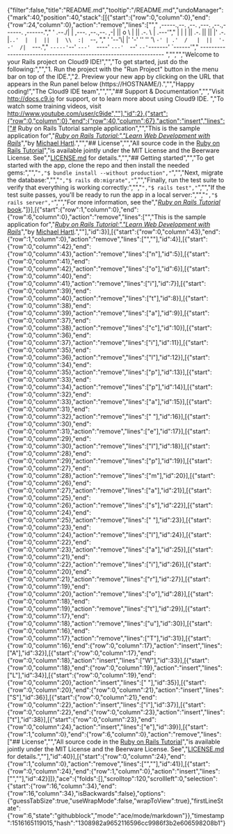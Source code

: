 {"filter":false,"title":"README.md","tooltip":"/README.md","undoManager":{"mark":40,"position":40,"stack":[[{"start":{"row":0,"column":0},"end":{"row":24,"column":0},"action":"remove","lines":["","     ,-----.,--.                  ,--. ,---.   ,--.,------.  ,------.","    '  .--./|  | ,---. ,--.,--. ,-|  || o   \\  |  ||  .-.  \\ |  .---'","    |  |    |  || .-. ||  ||  |' .-. |`..'  |  |  ||  |  \\  :|  `--, ","    '  '--'\\|  |' '-' ''  ''  '\\ `-' | .'  /   |  ||  '--'  /|  `---.","     `-----'`--' `---'  `----'  `---'  `--'    `--'`-------' `------'","    ----------------------------------------------------------------- ","","","Welcome to your Rails project on Cloud9 IDE!","","To get started, just do the following:","","1. Run the project with the \"Run Project\" button in the menu bar on top of the IDE.","2. Preview your new app by clicking on the URL that appears in the Run panel below (https://HOSTNAME/).","","Happy coding!","The Cloud9 IDE team","","","## Support & Documentation","","Visit http://docs.c9.io for support, or to learn more about using Cloud9 IDE. ","To watch some training videos, visit http://www.youtube.com/user/c9ide",""],"id":2},{"start":{"row":0,"column":0},"end":{"row":40,"column":67},"action":"insert","lines":["# Ruby on Rails Tutorial sample application","","This is the sample application for","[*Ruby on Rails Tutorial:","Learn Web Development with Rails*](http://www.railstutorial.org/)","by [Michael Hartl](http://www.michaelhartl.com/).","","## License","","All source code in the [Ruby on Rails Tutorial](http://railstutorial.org/)","is available jointly under the MIT License and the Beerware License. See","[LICENSE.md](LICENSE.md) for details.","","## Getting started","","To get started with the app, clone the repo and then install the needed gems:","","```","$ bundle install --without production","```","","Next, migrate the database:","","```","$ rails db:migrate","```","","Finally, run the test suite to verify that everything is working correctly:","","```","$ rails test","```","","If the test suite passes, you'll be ready to run the app in a local server:","","```","$ rails server","```","","For more information, see the","[*Ruby on Rails Tutorial* book](http://www.railstutorial.org/book)."]}],[{"start":{"row":1,"column":0},"end":{"row":6,"column":0},"action":"remove","lines":["","This is the sample application for","[*Ruby on Rails Tutorial:","Learn Web Development with Rails*](http://www.railstutorial.org/)","by [Michael Hartl](http://www.michaelhartl.com/).",""],"id":3}],[{"start":{"row":0,"column":43},"end":{"row":1,"column":0},"action":"remove","lines":["",""],"id":4}],[{"start":{"row":0,"column":42},"end":{"row":0,"column":43},"action":"remove","lines":["n"],"id":5}],[{"start":{"row":0,"column":41},"end":{"row":0,"column":42},"action":"remove","lines":["o"],"id":6}],[{"start":{"row":0,"column":40},"end":{"row":0,"column":41},"action":"remove","lines":["i"],"id":7}],[{"start":{"row":0,"column":39},"end":{"row":0,"column":40},"action":"remove","lines":["t"],"id":8}],[{"start":{"row":0,"column":38},"end":{"row":0,"column":39},"action":"remove","lines":["a"],"id":9}],[{"start":{"row":0,"column":37},"end":{"row":0,"column":38},"action":"remove","lines":["c"],"id":10}],[{"start":{"row":0,"column":36},"end":{"row":0,"column":37},"action":"remove","lines":["i"],"id":11}],[{"start":{"row":0,"column":35},"end":{"row":0,"column":36},"action":"remove","lines":["l"],"id":12}],[{"start":{"row":0,"column":34},"end":{"row":0,"column":35},"action":"remove","lines":["p"],"id":13}],[{"start":{"row":0,"column":33},"end":{"row":0,"column":34},"action":"remove","lines":["p"],"id":14}],[{"start":{"row":0,"column":32},"end":{"row":0,"column":33},"action":"remove","lines":["a"],"id":15}],[{"start":{"row":0,"column":31},"end":{"row":0,"column":32},"action":"remove","lines":[" "],"id":16}],[{"start":{"row":0,"column":30},"end":{"row":0,"column":31},"action":"remove","lines":["e"],"id":17}],[{"start":{"row":0,"column":29},"end":{"row":0,"column":30},"action":"remove","lines":["l"],"id":18}],[{"start":{"row":0,"column":28},"end":{"row":0,"column":29},"action":"remove","lines":["p"],"id":19}],[{"start":{"row":0,"column":27},"end":{"row":0,"column":28},"action":"remove","lines":["m"],"id":20}],[{"start":{"row":0,"column":26},"end":{"row":0,"column":27},"action":"remove","lines":["a"],"id":21}],[{"start":{"row":0,"column":25},"end":{"row":0,"column":26},"action":"remove","lines":["s"],"id":22}],[{"start":{"row":0,"column":24},"end":{"row":0,"column":25},"action":"remove","lines":[" "],"id":23}],[{"start":{"row":0,"column":23},"end":{"row":0,"column":24},"action":"remove","lines":["l"],"id":24}],[{"start":{"row":0,"column":22},"end":{"row":0,"column":23},"action":"remove","lines":["a"],"id":25}],[{"start":{"row":0,"column":21},"end":{"row":0,"column":22},"action":"remove","lines":["i"],"id":26}],[{"start":{"row":0,"column":20},"end":{"row":0,"column":21},"action":"remove","lines":["r"],"id":27}],[{"start":{"row":0,"column":19},"end":{"row":0,"column":20},"action":"remove","lines":["o"],"id":28}],[{"start":{"row":0,"column":18},"end":{"row":0,"column":19},"action":"remove","lines":["t"],"id":29}],[{"start":{"row":0,"column":17},"end":{"row":0,"column":18},"action":"remove","lines":["u"],"id":30}],[{"start":{"row":0,"column":16},"end":{"row":0,"column":17},"action":"remove","lines":["T"],"id":31}],[{"start":{"row":0,"column":16},"end":{"row":0,"column":17},"action":"insert","lines":["A"],"id":32}],[{"start":{"row":0,"column":17},"end":{"row":0,"column":18},"action":"insert","lines":["W"],"id":33}],[{"start":{"row":0,"column":18},"end":{"row":0,"column":19},"action":"insert","lines":["L"],"id":34}],[{"start":{"row":0,"column":19},"end":{"row":0,"column":20},"action":"insert","lines":[" "],"id":35}],[{"start":{"row":0,"column":20},"end":{"row":0,"column":21},"action":"insert","lines":["S"],"id":36}],[{"start":{"row":0,"column":21},"end":{"row":0,"column":22},"action":"insert","lines":["i"],"id":37}],[{"start":{"row":0,"column":22},"end":{"row":0,"column":23},"action":"insert","lines":["t"],"id":38}],[{"start":{"row":0,"column":23},"end":{"row":0,"column":24},"action":"insert","lines":["e"],"id":39}],[{"start":{"row":1,"column":0},"end":{"row":6,"column":0},"action":"remove","lines":["## License","","All source code in the [Ruby on Rails Tutorial](http://railstutorial.org/)","is available jointly under the MIT License and the Beerware License. See","[LICENSE.md](LICENSE.md) for details.",""],"id":40}],[{"start":{"row":0,"column":24},"end":{"row":1,"column":0},"action":"remove","lines":["",""],"id":41}],[{"start":{"row":0,"column":24},"end":{"row":1,"column":0},"action":"insert","lines":["",""],"id":42}]]},"ace":{"folds":[],"scrolltop":120,"scrollleft":0,"selection":{"start":{"row":16,"column":34},"end":{"row":16,"column":34},"isBackwards":false},"options":{"guessTabSize":true,"useWrapMode":false,"wrapToView":true},"firstLineState":{"row":6,"state":"githubblock","mode":"ace/mode/markdown"}},"timestamp":1516165119015,"hash":"1308982a9652116596cc9986f3b2e606598208b1"}